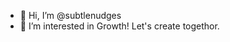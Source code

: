 - 👋 Hi, I’m @subtlenudges
- 👀 I’m interested in Growth! Let's create togethor. 
<!---
subtlenudges/subtlenudges is a ✨ special ✨ repository because its `README.md` (this file) appears on your GitHub profile.
You can click the Preview link to take a look at your changes.
--->
